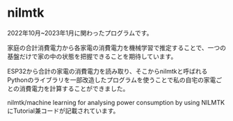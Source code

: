 # nilmtk

2022年10月~2023年1月に関わったプログラムです。

家庭の合計消費電力から各家電の消費電力を機械学習で推定することで、一つの基盤だけで家の中の状態を把握できることを期待しています。

ESP32から合計の家電の消費電力を読み取り、そこからnilmtkと呼ばれるPythonのライブラリを一部改造したプログラムを使うことで私の自宅の家電ごとの消費電力を計算することができました。

nilmtk/machine learning for analysing power consumption by using NILMTK にTutorial兼コードが記載されています。
